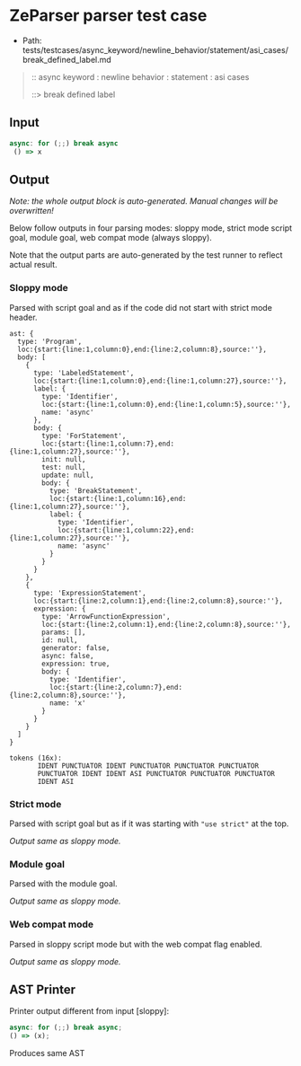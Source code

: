# ZeParser parser test case

- Path: tests/testcases/async_keyword/newline_behavior/statement/asi_cases/break_defined_label.md

> :: async keyword : newline behavior : statement : asi cases
>
> ::> break defined label

## Input

`````js
async: for (;;) break async 
 () => x
`````

## Output

_Note: the whole output block is auto-generated. Manual changes will be overwritten!_

Below follow outputs in four parsing modes: sloppy mode, strict mode script goal, module goal, web compat mode (always sloppy).

Note that the output parts are auto-generated by the test runner to reflect actual result.

### Sloppy mode

Parsed with script goal and as if the code did not start with strict mode header.

`````
ast: {
  type: 'Program',
  loc:{start:{line:1,column:0},end:{line:2,column:8},source:''},
  body: [
    {
      type: 'LabeledStatement',
      loc:{start:{line:1,column:0},end:{line:1,column:27},source:''},
      label: {
        type: 'Identifier',
        loc:{start:{line:1,column:0},end:{line:1,column:5},source:''},
        name: 'async'
      },
      body: {
        type: 'ForStatement',
        loc:{start:{line:1,column:7},end:{line:1,column:27},source:''},
        init: null,
        test: null,
        update: null,
        body: {
          type: 'BreakStatement',
          loc:{start:{line:1,column:16},end:{line:1,column:27},source:''},
          label: {
            type: 'Identifier',
            loc:{start:{line:1,column:22},end:{line:1,column:27},source:''},
            name: 'async'
          }
        }
      }
    },
    {
      type: 'ExpressionStatement',
      loc:{start:{line:2,column:1},end:{line:2,column:8},source:''},
      expression: {
        type: 'ArrowFunctionExpression',
        loc:{start:{line:2,column:1},end:{line:2,column:8},source:''},
        params: [],
        id: null,
        generator: false,
        async: false,
        expression: true,
        body: {
          type: 'Identifier',
          loc:{start:{line:2,column:7},end:{line:2,column:8},source:''},
          name: 'x'
        }
      }
    }
  ]
}

tokens (16x):
       IDENT PUNCTUATOR IDENT PUNCTUATOR PUNCTUATOR PUNCTUATOR
       PUNCTUATOR IDENT IDENT ASI PUNCTUATOR PUNCTUATOR PUNCTUATOR
       IDENT ASI
`````

### Strict mode

Parsed with script goal but as if it was starting with `"use strict"` at the top.

_Output same as sloppy mode._

### Module goal

Parsed with the module goal.

_Output same as sloppy mode._

### Web compat mode

Parsed in sloppy script mode but with the web compat flag enabled.

_Output same as sloppy mode._

## AST Printer

Printer output different from input [sloppy]:

````js
async: for (;;) break async;
() => (x);
````

Produces same AST
